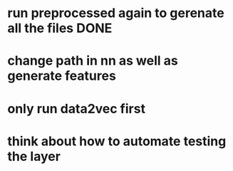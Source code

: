 # run preprocessed again to gerenate all the files DONE
# change path in nn as well as generate features
# only run data2vec first
# think about how to automate testing the layer